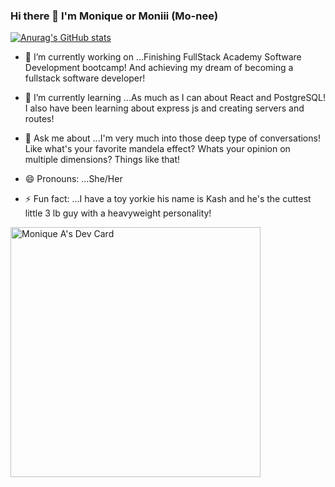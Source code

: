 ### Hi there 👋 I'm Monique or Moniii (Mo-nee)

[![Anurag's GitHub stats](https://github-readme-stats.vercel.app/api?moniii333=anuraghazra)](https://github.com/anuraghazra/github-readme-stats)

- 🔭 I’m currently working on ...Finishing FullStack Academy Software Development bootcamp! And achieving my dream of becoming a fullstack software developer!

- 🌱 I’m currently learning ...As much as I can about React and PostgreSQL! I also have been learning about express js and creating servers and routes!

- 💬 Ask me about ...I'm very much into those deep type of conversations! Like what's your favorite mandela effect? Whats your opinion on multiple dimensions? Things like that!

- 😄 Pronouns: ...She/Her

- ⚡ Fun fact: ...I have a toy yorkie his name is Kash and he's the cuttest little 3 lb guy with a heavyweight personality!

<a href="https://app.daily.dev/hazedcoder333"><img src="https://api.daily.dev/devcards/c70d4bb239e34d1d8ffa7b78d3eddf1c.png?r=ylq" width="400" alt="Monique A's Dev Card"/></a>